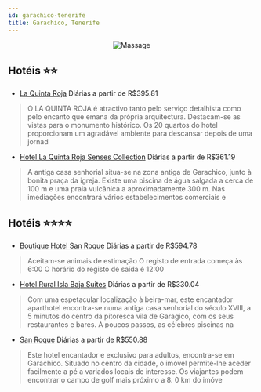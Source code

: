 ```yaml
---
id: garachico-tenerife
title: Garachico, Tenerife
---
```


<center><img src="https://i.travelapi.com/hotels/1000000/520000/518700/518684/03b053b3_z.jpg" alt="Massage" /></center>


## Hotéis ⭐️⭐️

-    [La Quinta Roja](https://www.hurb.com/aud/https://www.hurb.com/hoteis/garachico/la-quinta-roja-JNP-JP061789?cmp=18055) Diárias a partir de R$395.81
   > O LA QUINTA ROJA é atractivo tanto pelo serviço detalhista como pelo encanto que emana da própria arquitectura. Destacam-se as vistas para o monumento histórico. Os 20 quartos do hotel proporcionam um agradável ambiente para descansar depois de uma jornad
-    [Hotel La Quinta Roja Senses Collection](https://www.hurb.com/aud/https://www.hurb.com/hoteis/garachico/hotel-la-quinta-roja-senses-collection-JNP-JP101575?cmp=18055) Diárias a partir de R$361.19
   > A antiga casa senhorial situa-se na zona antiga de Garachico, junto à bonita praça da igreja. Existe uma piscina de água salgada a cerca de 100 m e uma praia vulcânica a aproximadamente 300 m. Nas imediações encontrará vários estabelecimentos comerciais e

## Hotéis ⭐️⭐️⭐️⭐️

-    [Boutique Hotel San Roque](https://www.hurb.com/aud/https://www.hurb.com/hoteis/garachico/boutique-hotel-san-roque-JNP-JP00004F?cmp=18055) Diárias a partir de R$594.78
   > Aceitam-se animais de estimação    O registo de entrada começa às 6:00  O horário do registo de saída é 12:00
-    [Hotel Rural Isla Baja Suites](https://www.hurb.com/aud/https://www.hurb.com/hoteis/garachico/hotel-rural-isla-baja-suites-JNP-JP02553N?cmp=18055) Diárias a partir de R$330.04
   > Com uma espetacular localização à beira-mar, este encantador aparthotel encontra-se numa antiga casa senhorial do século XVIII, a 5 minutos do centro da pitoresca vila de Garagico, com os seus restaurantes e bares. A poucos passos, as célebres piscinas na
-    [San Roque](https://www.hurb.com/aud/https://www.hurb.com/hoteis/garachico/san-roque-JNP-JP988021?cmp=18055) Diárias a partir de R$550.88
   > Este hotel encantador e exclusivo para adultos, encontra-se em Garachico. Situado no centro da cidade, o imóvel permite-lhe aceder facilmente a pé a variados locais de interesse. Os viajantes podem encontrar o campo de golf mais próximo a 8. 0 km do imóve
